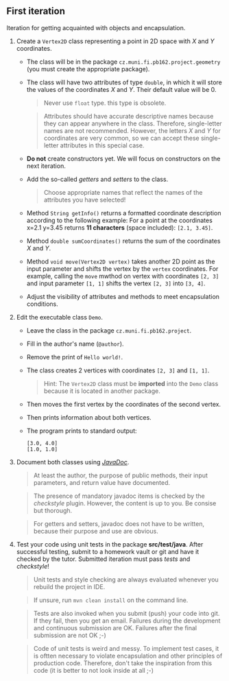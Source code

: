 ## First iteration

Iteration for getting acquainted with objects and encapsulation.

1.  Create a `Vertex2D` class representing a point in 2D space with *X* and *Y* coordinates.
    *   The class will be in the package `cz.muni.fi.pb162.project.geometry` (you must create the appropriate package).
    *   The class will have two attributes of type `double`, in which it will store the values of the coordinates *X* and *Y*.
        Their default value will be 0.
        > Never use `float` type. this type is obsolete.

        > Attributes should have accurate descriptive names because they can appear anywhere in the class. Therefore, single-letter names are not recommended. However, the letters *X* and *Y* for coordinates are very common, so we can accept these single-letter attributes in this special case.

    *   **Do not** create constructors yet. We will focus on constructors on the next iteration.
    *   Add the so-called _getters_ and _setters_ to the class.
        > Choose appropriate names that reflect the names of the attributes you have selected!

    *   Method `String getInfo()` returns a formatted coordinate description according to the following example:
        For a point at the coordinates x=2.1 y=3.45 returns **11 characters** (space included): 
		`[2.1, 3.45]`.
    *   Method `double sumCoordinates()` returns the sum of the coordinates *X* and *Y*.
    *   Method `void move(Vertex2D vertex)` takes another 2D point as the input parameter and shifts the vertex by the `vertex` coordinates. For example, calling the `move` mwthod on vertex with coordinates `[2, 3]` and input parameter `[1, 1]` shifts the vertex `[2, 3]` into `[3, 4]`.
    *   Adjust the visibility of attributes and methods to meet encapsulation conditions.

2.  Edit the executable class `Demo`.
    *   Leave the class in the package `cz.muni.fi.pb162.project`.
    *   Fill in the author's name (`@author`).
    *   Remove the print of `Hello world!`.
    *   The class creates 2 vertices with coordinates `[2, 3]` and `[1, 1]`.
        > Hint: The `Vertex2D` class must be **imported** into the `Demo` class because it is located in another package.

    *   Then moves the first vertex by the coordinates of the second vertex.
    *   Then prints information about both vertices.
    *   The program prints to standard output:

        ~~~~
        [3.0, 4.0]
        [1.0, 1.0]
        ~~~~


3.  Document both classes using [_JavaDoc_](https://en.wikipedia.org/wiki/Javadoc).
    > At least the author, the purpose of public methods, their input parameters, and return value have documented.

    > The presence of mandatory javadoc items is checked by the *checkstyle* plugin. However, the content is up to you. Be consise but thorough.
        
    > For getters and setters, javadoc does not have to be written, because their purpose and use are obvious.


4.  Test your code using unit tests in the package **src/test/java**.  After successful testing, submit to a homework vault or git and have it checked by the tutor. Submitted iteration must pass *tests* and *checkstyle*!
    > Unit tests and style checking are always evaluated whenever you rebuild the project in IDE.

    > If unsure, run `mvn clean install` on the command line.
    
    > Tests are also invoked when you submit (push) your code into git. If they fail, then you get an email. Failures during the development and continuous submission are OK. Failures after the final submission are not OK ;-)
    
    > Code of unit tests is weird and messy. To implement test cases, it is oftten necessary to violate encapsulation and other principles of production code. Therefore, don't take the inspiration from this code (it is better to not look inside at all ;-)
